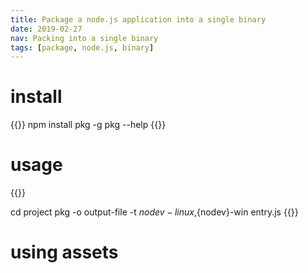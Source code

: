 ```yaml
---
title: Package a node.js application into a single binary
date: 2019-02-27
nav: Packing into a single binary
tags: [package, node.js, binary]
---
```


# install
{{<highlight bash>}}
npm install pkg -g
pkg --help
{{</highlight >}}

# usage

{{<highlight bash>}}

cd project
pkg -o output-file -t ${nodev}-linux,${nodev}-win entry.js
{{</highlight >}}

# using assets

